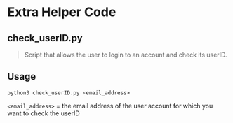# Extra Helper Code

## check_userID.py
>Script that allows the user to login to an account and check its userID.

## Usage
```python3 check_userID.py <email_address>```

`<email_address>` = the email address of the user account for which you want to check the userID
